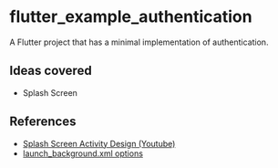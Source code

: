 # flutter_example_authentication

A Flutter project that has a minimal implementation of authentication.

## Ideas covered

- Splash Screen

## References

- [Splash Screen Activity Design (Youtube)](https://www.youtube.com/watch?v=FNBuo-7zg2Q)
- [launch_background.xml options](https://developer.android.com/guide/topics/resources/drawable-resource)
